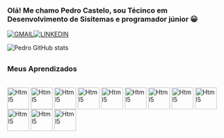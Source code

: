 ### Olá! Me chamo Pedro Castelo, sou Técinco em Desenvolvimento de Sisitemas e programador júnior 😀

  [![GMAIL](https://img.shields.io/badge/Gmail-D14836?style=for-the-badge&logo=gmail&logoColor=white)](mailto:pedrocastelobrancodosantos@gmail.com)[![LINKEDIN](https://img.shields.io/badge/LinkedIn-0077B5?style=for-the-badge&logo=linkedin&logoColor=white)](https://www.linkedin.com/in/pedro-castelo-branco-dos-santos-029b1124a/) 
  
  ![Pedro GitHub stats](https://github-readme-stats.vercel.app/api?username=CastleWhite23&theme=gotham&show_icons=true)
  
  ##

### Meus Aprendizados 
  <div style = "display: inline_block"> <br/>
    <img width = "50" heigth = "50" align = "center" alt = "Html5" src="https://cdn.jsdelivr.net/gh/devicons/devicon/icons/html5/html5-plain-wordmark.svg" />
    <img width = "50" heigth = "50" align = "center" alt = "Html5" src="https://cdn.jsdelivr.net/gh/devicons/devicon/icons/css3/css3-plain-wordmark.svg" />
    <img width = "50" heigth = "50" align = "center" alt = "Html5" src="https://cdn.jsdelivr.net/gh/devicons/devicon/icons/bootstrap/bootstrap-plain-wordmark.svg" />
    <img width = "50" heigth = "50" align = "center" alt = "Html5" src="https://cdn.jsdelivr.net/gh/devicons/devicon/icons/javascript/javascript-plain.svg" />
    <img width = "50" heigth = "50" align = "center" alt = "Html5" src="https://cdn.jsdelivr.net/gh/devicons/devicon/icons/nodejs/nodejs-plain-wordmark.svg" />
    <img width = "50" heigth = "50" align = "center" alt = "Html5" src="https://cdn.jsdelivr.net/gh/devicons/devicon/icons/csharp/csharp-plain.svg" />
    <img width = "50" heigth = "50" align = "center" alt = "Html5" src="https://cdn.jsdelivr.net/gh/devicons/devicon/icons/mysql/mysql-original-wordmark.svg" />
    <img width = "50" heigth = "50" align = "center" alt = "Html5" src="https://cdn.jsdelivr.net/gh/devicons/devicon/icons/microsoftsqlserver/microsoftsqlserver-plain-wordmark.svg" />
    <img width = "50" heigth = "50" align = "center" alt = "Html5" src="https://cdn.jsdelivr.net/gh/devicons/devicon/icons/php/php-original.svg" />
    <img width = "50" heigth = "50" align = "center" alt = "Html5" src="https://cdn.jsdelivr.net/gh/devicons/devicon/icons/git/git-plain.svg" />
    <img width = "50" heigth = "50" align = "center" alt = "Html5" src="https://cdn.jsdelivr.net/gh/devicons/devicon/icons/github/github-original.svg" />
    <img width = "50" heigth = "50" align = "center" alt = "Html5" src="https://cdn.jsdelivr.net/gh/devicons/devicon/icons/react/react-original-wordmark.svg" />
          
          
          
          
          
          
          
    
  </div>
 
